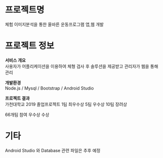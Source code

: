 # 프로젝트명 
체험 이미지분석을 통한 올바른 운동프로그램 앱,웹 개발

# 프로젝트 정보
**서비스 개요**<br/>
사용자가 어플리케이션을 이용하여 체형 검사 후 솔루션을 제공받고 관리자가 웹을 통해 관리

**개발환경**<br/>
Node.js / Mysql / Bootstrap / Android Studio

**프로젝트 결과** <br/>
가천대학교 2019 졸업프로젝트 
1팀 최우수상
5팀 우수상
10팀 장려상

66개팀 참여 우수상 수상

# 기타
Android Studio 와 Database 관련 파일은 추후  예정
